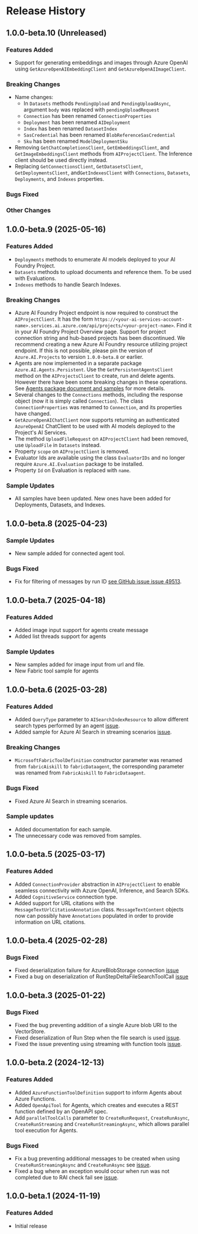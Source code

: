 # Release History

## 1.0.0-beta.10 (Unreleased)

### Features Added
* Support for generating embeddings and images through Azure OpenAI using `GetAzureOpenAIEmbeddingClient` and `GetAzureOpenAIImageClient`.

### Breaking Changes
* Name changes:
  * In `Datasets` methods `PendingUpload` and `PendingUploadAsync`, argument `body` was replaced with `pendingUploadRequest`
  * `Connection` has been renamed `ConnectionProperties`
  * `Deployment` has been renamed `AIDeployment`
  * `Index` has been renamed `DatasetIndex`
  * `SasCredential` has been renamed `BlobReferenceSasCredential`
  * `Sku` has been renamed `ModelDeploymentSku`
* Removing `GetChatCompletionsClient`, `GetEmbeddingsClient`, and `GetImageEmbeddingsClient` methods from `AIProjectClient`. The Inference client should be used directly instead.
* Replacing `GetConnectionsClient`, `GetDatasetsClient`, `GetDeploymentsClient`, and`GetIndexesClient` with `Connections`, `Datasets`, `Deployments`, and `Indexes` properties.

### Bugs Fixed

### Other Changes

## 1.0.0-beta.9 (2025-05-16)

### Features Added
* `Deployments` methods to enumerate AI models deployed to your AI Foundry Project.
* `Datasets` methods to upload documents and reference them. To be used with Evaluations.
* `Indexes` methods to handle Search Indexes.

### Breaking Changes
* Azure AI Foundry Project endpoint is now required to construct the `AIProjectClient`. It has the form
`https://<your-ai-services-account-name>.services.ai.azure.com/api/projects/<your-project-name>`. Find it in your AI Foundry Project Overview page. Support for project connection string and hub-based projects has been discontinued. We recommend creating a new Azure AI Foundry resource utilizing project endpoint. If this is not possible, please pin the version of `Azure.AI.Projects` to version `1.0.0-beta.8` or earlier.
* Agents are now implemented in a separate package `Azure.AI.Agents.Persistent`. Use the `GetPersistentAgentsClient` method on the
`AIProjectsClient` to create, run and delete agents. However there have been some breaking changes in these operations. See [Agents package document and samples](https://github.com/Azure/azure-sdk-for-net/tree/main/sdk/ai/Azure.AI.Agents.Persistent) for more details.
* Several changes to the `Connections` methods, including the response object (now it is simply called `Connection`). The class `ConnectionProperties` was renamed to `Connection`, and its properties have changed.
* `GetAzureOpenAIChatClient` now supports returning an authenticated `AzureOpenAI` ChatClient to be used with
AI models deployed to the Project's AI Services. 
* The method `UploadFileRequest` on `AIProjectClient` had been removed, use `UploadFile` in `Datasets` instead.
* Property `scope` on `AIProjectClient` is removed.
* Evaluator Ids are available using the class `EvaluatorIDs` and no longer require `Azure.AI.Evaluation` package to be installed.
* Property `Id` on Evaluation is replaced with `name`.

### Sample Updates
* All samples have been updated. New ones have been added for Deployments, Datasets, and Indexes.

## 1.0.0-beta.8 (2025-04-23)

### Sample Updates
* New sample added for connected agent tool.

### Bugs Fixed
* Fix for filtering of messages by run ID [see GitHub issue issue 49513](https://github.com/Azure/azure-sdk-for-net/issues/49513).

## 1.0.0-beta.7 (2025-04-18)

### Features Added
* Added image input support for agents create message
* Added list threads support for agents

### Sample Updates
* New samples added for image input from url and file.
* New Fabric tool sample for agents

## 1.0.0-beta.6 (2025-03-28)

### Features Added
* Added `QueryType` parameter to `AISearchIndexResource` to allow different search types performed by an agent [issue](https://github.com/Azure/azure-sdk-for-net/issues/49069).
* Added sample for Azure AI Search in streaming scenarios [issue](https://github.com/Azure/azure-sdk-for-net/issues/49069).

### Breaking Changes
* `MicrosoftFabricToolDefinition` constructor parameter was renamed from `fabricAiskill` to `fabricDataagent`, the corresponding parameter was renamed from `FabricAiskill` to `FabricDataagent`.

### Bugs Fixed
* Fixed Azure AI Search in streaming scenarios.

### Sample updates
* Added documentation for each sample.
* The unnecessary code was removed from samples.

## 1.0.0-beta.5 (2025-03-17)

### Features Added

* Added `ConnectionProvider` abstraction in `AIProjectClient` to enable seamless connectivity with Azure OpenAI, Inference, and Search SDKs.
* Added `CognitiveService` connection type.
* Added support for URL citations with the `MessageTextUrlCitationAnnotation` class. `MessageTextContent` objects now can possibly have `Annotations` populated in order to provide information on URL citations.

## 1.0.0-beta.4 (2025-02-28)

### Bugs Fixed

* Fixed deserialization failure for AzureBlobStorage connection [issue](https://github.com/Azure/azure-sdk-for-net/issues/47874)
* Fixed a bug on deserialization of RunStepDeltaFileSearchToolCall [issue](https://github.com/Azure/azure-sdk-for-net/issues/48333)

## 1.0.0-beta.3 (2025-01-22)

### Bugs Fixed

* Fixed the bug preventing addition of a single Azure blob URI to the VectorStore.
* Fixed deserialization of Run Step when the file search is used [issue](https://github.com/Azure/azure-sdk-for-net/issues/47836).
* Fixed the issue preventing using streaming with function tools [issue](https://github.com/Azure/azure-sdk-for-net/issues/47797).

## 1.0.0-beta.2 (2024-12-13)

### Features Added

* Added `AzureFunctionToolDefinition` support to inform Agents about Azure Functions.
* Added `OpenApiTool` for Agents, which creates and executes a REST function defined by an OpenAPI spec.
* Add `parallelToolCalls` parameter to `CreateRunRequest`, `CreateRunAsync`, `CreateRunStreaming` and `CreateRunStreamingAsync`,  which allows parallel tool execution for Agents.

### Bugs Fixed

* Fix a bug preventing additional messages to be created when using `CreateRunStreamingAsync` and `CreateRunAsync` see [issue](https://github.com/Azure/azure-sdk-for-net/issues/47244).
* Fixed a bug where an exception would occur when run was not completed due to RAI check fail see [issue](https://github.com/Azure/azure-sdk-for-net/issues/47243).

## 1.0.0-beta.1 (2024-11-19)

### Features Added
- Initial release
